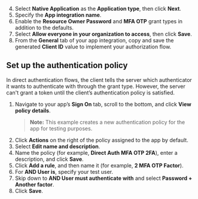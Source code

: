 4. Select **Native Application** as the **Application type**, then click **Next**.
5. Specify the **App integration name**.
6. Enable the **Resource Owner Password** and **MFA OTP** grant types in addition to the defaults.
7. Select **Allow everyone in your organization to access**, then click **Save**.
8. From the **General** tab of your app integration, copy and save the generated **Client ID** value to implement your authorization flow.

## Set up the authentication policy

In direct authentication flows, the client tells the server which authenticator it wants to authenticate with through the grant type. However, the server can't grant a token until the client’s authentication policy is satisfied.

1. Navigate to your app’s **Sign On** tab, scroll to the bottom, and click **View policy details**.
    > **Note:** This example creates a new authentication policy for the app for testing purposes.
1. Click **Actions** on the right of the policy assigned to the app by default.
1. Select **Edit name and description**.
1. Name the policy (for example, **Direct Auth MFA OTP 2FA**), enter a description, and click **Save**.
1. Click **Add a rule**, and then name it (for example, **2 MFA OTP Factor**).
1. For **AND User is**, specify your test user.
1. Skip down to **AND User must authenticate with** and select **Password + Another factor**.
1. Click **Save**.
